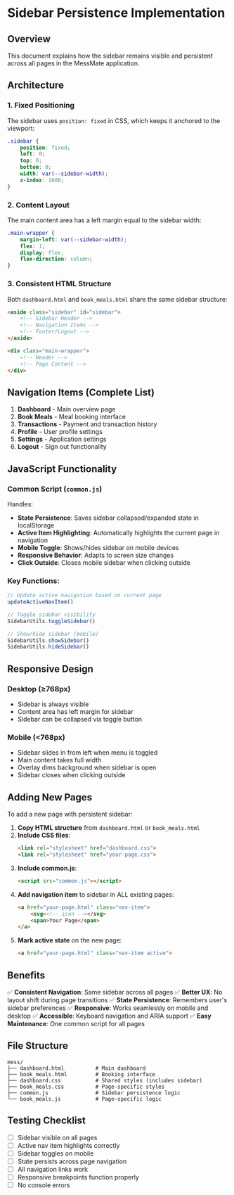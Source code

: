# Sidebar Persistence Implementation

## Overview
This document explains how the sidebar remains visible and persistent across all pages in the MessMate application.

## Architecture

### 1. Fixed Positioning
The sidebar uses `position: fixed` in CSS, which keeps it anchored to the viewport:
```css
.sidebar {
    position: fixed;
    left: 0;
    top: 0;
    bottom: 0;
    width: var(--sidebar-width);
    z-index: 1000;
}
```

### 2. Content Layout
The main content area has a left margin equal to the sidebar width:
```css
.main-wrapper {
    margin-left: var(--sidebar-width);
    flex: 1;
    display: flex;
    flex-direction: column;
}
```

### 3. Consistent HTML Structure
Both `dashboard.html` and `book_meals.html` share the same sidebar structure:
```html
<aside class="sidebar" id="sidebar">
    <!-- Sidebar Header -->
    <!-- Navigation Items -->
    <!-- Footer/Logout -->
</aside>

<div class="main-wrapper">
    <!-- Header -->
    <!-- Page Content -->
</div>
```

## Navigation Items (Complete List)
1. **Dashboard** - Main overview page
2. **Book Meals** - Meal booking interface
3. **Transactions** - Payment and transaction history
4. **Profile** - User profile settings
5. **Settings** - Application settings
6. **Logout** - Sign out functionality

## JavaScript Functionality

### Common Script (`common.js`)
Handles:
- **State Persistence**: Saves sidebar collapsed/expanded state in localStorage
- **Active Item Highlighting**: Automatically highlights the current page in navigation
- **Mobile Toggle**: Shows/hides sidebar on mobile devices
- **Responsive Behavior**: Adapts to screen size changes
- **Click Outside**: Closes mobile sidebar when clicking outside

### Key Functions:
```javascript
// Update active navigation based on current page
updateActiveNavItem()

// Toggle sidebar visibility
SidebarUtils.toggleSidebar()

// Show/hide sidebar (mobile)
SidebarUtils.showSidebar()
SidebarUtils.hideSidebar()
```

## Responsive Design

### Desktop (≥768px)
- Sidebar is always visible
- Content area has left margin for sidebar
- Sidebar can be collapsed via toggle button

### Mobile (<768px)
- Sidebar slides in from left when menu is toggled
- Main content takes full width
- Overlay dims background when sidebar is open
- Sidebar closes when clicking outside

## Adding New Pages

To add a new page with persistent sidebar:

1. **Copy HTML structure** from `dashboard.html` or `book_meals.html`
2. **Include CSS files**:
   ```html
   <link rel="stylesheet" href="dashboard.css">
   <link rel="stylesheet" href="your-page.css">
   ```
3. **Include common.js**:
   ```html
   <script src="common.js"></script>
   ```
4. **Add navigation item** to sidebar in ALL existing pages:
   ```html
   <a href="your-page.html" class="nav-item">
       <svg><!-- icon --></svg>
       <span>Your Page</span>
   </a>
   ```
5. **Mark active state** on the new page:
   ```html
   <a href="your-page.html" class="nav-item active">
   ```

## Benefits

✅ **Consistent Navigation**: Same sidebar across all pages
✅ **Better UX**: No layout shift during page transitions
✅ **State Persistence**: Remembers user's sidebar preferences
✅ **Responsive**: Works seamlessly on mobile and desktop
✅ **Accessible**: Keyboard navigation and ARIA support
✅ **Easy Maintenance**: One common script for all pages

## File Structure
```
mess/
├── dashboard.html          # Main dashboard
├── book_meals.html         # Booking interface
├── dashboard.css           # Shared styles (includes sidebar)
├── book_meals.css          # Page-specific styles
├── common.js               # Sidebar persistence logic
└── book_meals.js           # Page-specific logic
```

## Testing Checklist
- [ ] Sidebar visible on all pages
- [ ] Active nav item highlights correctly
- [ ] Sidebar toggles on mobile
- [ ] State persists across page navigation
- [ ] All navigation links work
- [ ] Responsive breakpoints function properly
- [ ] No console errors
